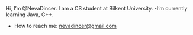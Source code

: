 Hi, I’m @NevaDincer. I am a CS student at Bilkent University.
-I’m currently learning Java, C++.
- How to reach me: nevadincer@gmail.com

<!---
NevaDincer/NevaDincer is a ✨ special ✨ repository because its `README.md` (this file) appears on your GitHub profile.
You can click the Preview link to take a look at your changes.
--->
